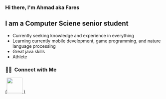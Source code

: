 ### Hi there, I'm Ahmad aka Fares

## I am a Computer Sciene senior student
- Currently seeking knowledge and experience in everything
- Learning currently mobile development, game programming, and nature language processing
- Great java skills
- Athlete

<h3> 🤝🏻 &nbsp;Connect with Me </h3>

<p align="center">
  
<a href="https://www.instagram.com/ahmadd_faress/"> (<img src="https://user-images.githubusercontent.com/98591677/153772695-e2fa2b92-eab7-4910-a0f7-1930ab169db7.svg" width="50" height="50" />
) 
</a>


